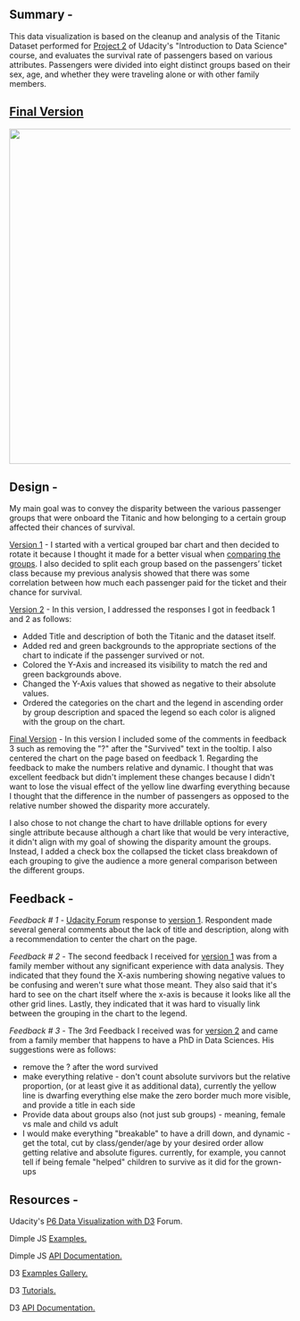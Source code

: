 ## Summary - 
This data visualization is based on the cleanup and analysis of the Titanic Dataset performed for [Project 2][1] of Udacity's "Introduction to Data Science" course, and evaluates the survival rate of passengers based on various attributes. Passengers were divided into eight distinct groups based on their sex, age, and whether they were traveling alone or with other family members.

## [Final Version](http://bl.ocks.org/geektb/raw/a9e062783772d2329d327749c16f00e4/)
<img src="https://cdn.rawgit.com/geektb/UdacityDAND/master/2017-01-03%2014_44_08-bl.ocks.org_geektb_raw_3b6dbb815a7b4094ba82b9fcf1200dbb_.png" width="600">

## Design - 
My main goal was to convey the disparity between the various passenger groups that were onboard the Titanic and how belonging to a certain group affected their chances of survival.

[Version 1](http://bl.ocks.org/geektb/raw/400e9d4592115a3075bc11d58f329747/) - I started with a vertical grouped bar chart and then decided to rotate it because I thought it made for a better visual when [comparing the groups](http://dimplejs.org/examples_viewer.html?id=bars_horizontal_grouped). I also decided to split each group based on the passengers’ ticket class because my previous analysis showed that there was some correlation between how much each passenger paid for the ticket and their chance for survival. 

[Version 2](http://bl.ocks.org/geektb/raw/56c0ff75e9dbea15bdad97c1cad2371b/) - In this version, I addressed the responses I got in feedback 1 and 2 as follows:

* Added Title and description of both the Titanic and the dataset itself.
* Added red and green backgrounds to the appropriate sections of the chart to indicate if the passenger survived or not.
* Colored the Y-Axis and increased its visibility to match the red and green backgrounds above.
* Changed the Y-Axis values that showed as negative to their absolute values.
* Ordered the categories on the chart and the legend in ascending order by group description and spaced the legend so each color is aligned with the group on the chart.

[Final Version](http://bl.ocks.org/geektb/raw/a9e062783772d2329d327749c16f00e4/) - In this version I included some of the comments in feedback 3 such as removing the "?" after the "Survived" text in the tooltip. I also centered the chart on the page based on feedback 1. Regarding the feedback to make the numbers relative and dynamic. I thought that was excellent feedback but didn't implement these changes because I didn't want to lose the visual effect of the yellow line dwarfing everything because I thought that the difference in the number of passengers as opposed to the relative number showed the disparity more accurately. 

I also chose to not change the chart to have drillable options for every single attribute because although a chart like that would be very interactive, it didn't align with my goal of showing the disparity amount the groups. Instead, I added a check box the collapsed the ticket class breakdown of each grouping to give the audience a more general comparison between the different groups.

## Feedback - 
*Feedback # 1* - [Udacity Forum][2] response to [version 1](http://bl.ocks.org/geektb/raw/400e9d4592115a3075bc11d58f329747/). Respondent made several general comments about the lack of title and description, along with a recommendation to center the chart on the page. 

*Feedback # 2* - The second feedback I received for [version 1](http://bl.ocks.org/geektb/raw/400e9d4592115a3075bc11d58f329747/) was from a family member without any significant experience with data analysis. They indicated that they found the X-axis numbering showing negative values to be confusing and weren't sure what those meant. They also said that it's hard to see on the chart itself where the x-axis is because it looks like all the other grid lines. Lastly, they indicated that it was hard to visually link between the grouping in the chart to the legend.

*Feedback # 3* - The 3rd Feedback I received was for [version 2](http://bl.ocks.org/geektb/raw/56c0ff75e9dbea15bdad97c1cad2371b/) and came from a family member that happens to have a PhD in Data Sciences. His suggestions were as follows:

* remove the ? after the word survived
* make everything relative - don't count absolute survivors but the relative proportion, (or at least give it as additional data), currently the yellow line is dwarfing everything else make the zero border much more visible, and provide a title in each side
* Provide data about groups also (not just sub groups) - meaning, female vs male and child vs adult
* I would make everything "breakable" to have a drill down, and dynamic - get the total, cut by class/gender/age by your desired order allow getting relative and absolute figures. currently, for example, you cannot tell if being female "helped" children to survive as it did for the grown-ups


## Resources -
Udacity's [P6 Data Visualization with D3][3] Forum.

Dimple JS [Examples.][4]

Dimple JS [API Documentation.][5]

D3 [Examples Gallery.][6]

D3 [Tutorials.][7]

D3 [API Documentation.][8]

[1]:https://github.com/geektb/UdacityDAND/blob/master/P2%20Project%20-%20Titanic.ipynb
[2]:https://discussions.udacity.com/t/p6-project-feedback-needed/206839
[3]:https://discussions.udacity.com/c/nd002-p6-data-visualization-with-d3-js
[4]:http://dimplejs.org/examples_index.html
[5]:https://github.com/PMSI-AlignAlytics/dimple/wiki
[6]:https://github.com/d3/d3/wiki/Gallery
[7]:https://github.com/d3/d3/wiki/Tutorials
[8]:https://github.com/d3/d3/blob/master/API.md
